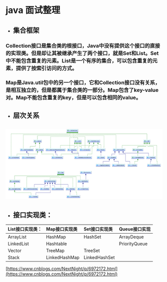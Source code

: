 # java 面试整理

* ## 集合框架

### **Collection接口是集合类的根接口，Java中没有提供这个接口的直接的实现类。但是却让其被继承产生了两个接口，就是Set和List。Set中不能包含重复的元素。List是一个有序的集合，可以包含重复的元素，提供了按索引访问的方式。**

### **Map是Java.util包中的另一个接口，它和Collection接口没有关系，是相互独立的，但是都属于集合类的一部分。Map包含了key-value对。Map不能包含重复的key，但是可以包含相同的value。**

* ## **层次关系**

## ![](/assets/import1.png)

* ## 接口实现类：

| List接口实现类： | Map接口实现类 | **Set接口实现类** | **Queue接口实现** |
| :--- | :--- | :--- | :--- |
| ArrayList | HashMap | HashSet | ArrayDeque |
| LinkedList | Hashtable |  | PriorityQueue |
| Vector | TreeMap | TreeSet |  |
| Stack | LinkedHashMap | LinkedHashSet |  |

[https://www.cnblogs.com/NextNight/p/6972172.html](https://www.cnblogs.com/NextNight/p/6972172.html)

